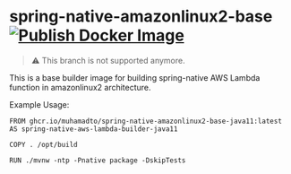 # spring-native-amazonlinux2-base [![Publish Docker Image](https://github.com/muhamadto/spring-native-amazonlinux2-base/actions/workflows/docker-image.yml/badge.svg)](https://github.com/muhamadto/spring-native-amazonlinux2-base/actions/workflows/docker-image.yml)

> :warning: This branch is not supported anymore.

This is a base builder image for building spring-native AWS Lambda function in amazonlinux2 architecture.

Example Usage:

```
FROM ghcr.io/muhamadto/spring-native-amazonlinux2-base-java11:latest AS spring-native-aws-lambda-builder-java11

COPY . /opt/build

RUN ./mvnw -ntp -Pnative package -DskipTests
```
